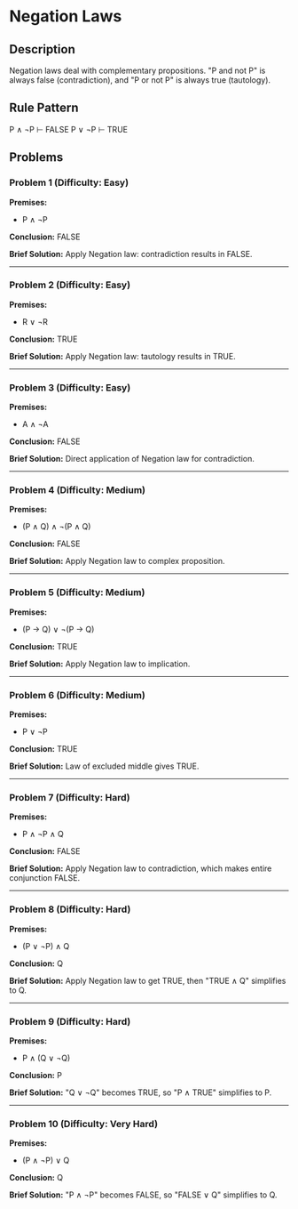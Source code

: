 # Negation Laws

## Description
Negation laws deal with complementary propositions. "P and not P" is always false (contradiction), and "P or not P" is always true (tautology).

## Rule Pattern
P ∧ ¬P ⊢ FALSE
P ∨ ¬P ⊢ TRUE

## Problems

### Problem 1 (Difficulty: Easy)
**Premises:**
- P ∧ ¬P

**Conclusion:** FALSE

**Brief Solution:** Apply Negation law: contradiction results in FALSE.

---

### Problem 2 (Difficulty: Easy)
**Premises:**
- R ∨ ¬R

**Conclusion:** TRUE

**Brief Solution:** Apply Negation law: tautology results in TRUE.

---

### Problem 3 (Difficulty: Easy)
**Premises:**
- A ∧ ¬A

**Conclusion:** FALSE

**Brief Solution:** Direct application of Negation law for contradiction.

---

### Problem 4 (Difficulty: Medium)
**Premises:**
- (P ∧ Q) ∧ ¬(P ∧ Q)

**Conclusion:** FALSE

**Brief Solution:** Apply Negation law to complex proposition.

---

### Problem 5 (Difficulty: Medium)
**Premises:**
- (P → Q) ∨ ¬(P → Q)

**Conclusion:** TRUE

**Brief Solution:** Apply Negation law to implication.

---

### Problem 6 (Difficulty: Medium)
**Premises:**
- P ∨ ¬P

**Conclusion:** TRUE

**Brief Solution:** Law of excluded middle gives TRUE.

---

### Problem 7 (Difficulty: Hard)
**Premises:**
- P ∧ ¬P ∧ Q

**Conclusion:** FALSE

**Brief Solution:** Apply Negation law to contradiction, which makes entire conjunction FALSE.

---

### Problem 8 (Difficulty: Hard)
**Premises:**
- (P ∨ ¬P) ∧ Q

**Conclusion:** Q

**Brief Solution:** Apply Negation law to get TRUE, then "TRUE ∧ Q" simplifies to Q.

---

### Problem 9 (Difficulty: Hard)
**Premises:**
- P ∧ (Q ∨ ¬Q)

**Conclusion:** P

**Brief Solution:** "Q ∨ ¬Q" becomes TRUE, so "P ∧ TRUE" simplifies to P.

---

### Problem 10 (Difficulty: Very Hard)
**Premises:**
- (P ∧ ¬P) ∨ Q

**Conclusion:** Q

**Brief Solution:** "P ∧ ¬P" becomes FALSE, so "FALSE ∨ Q" simplifies to Q.